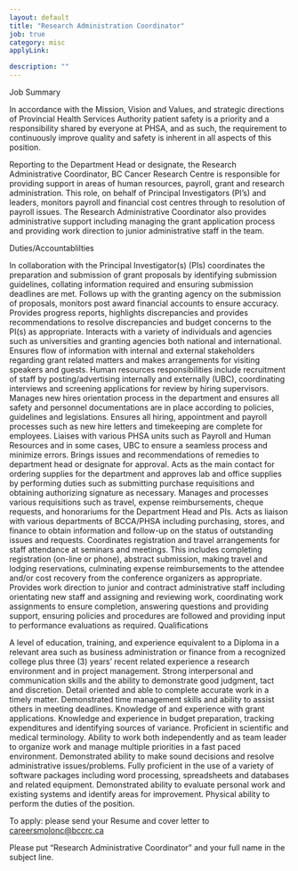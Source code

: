 ```yaml
---
layout: default
title: "Research Administration Coordinator"
job: true
category: misc
applyLink:

description: ""
---
```

Job Summary

In accordance with the Mission, Vision and Values, and strategic directions of Provincial Health Services Authority patient safety is a priority and a responsibility shared by everyone at PHSA, and as such, the requirement to continuously improve quality and safety is inherent in all aspects of this position.

Reporting to the Department Head or designate, the Research Administrative Coordinator, BC Cancer Research Centre is responsible for providing support in areas of human resources, payroll, grant and research administration. This role, on behalf of Principal Investigators (PI’s) and leaders, monitors payroll and financial cost centres through to resolution of payroll issues. The Research Administrative Coordinator also provides administrative support including managing the grant application process and providing work direction to junior administrative staff in the team.

Duties/Accountablilties

In collaboration with the Principal Investigator(s) (PIs) coordinates the preparation and submission of grant proposals by identifying submission guidelines, collating information required and ensuring submission deadlines are met. Follows up with the granting agency on the submission of proposals, monitors post award financial accounts to ensure accuracy. Provides progress reports, highlights discrepancies and provides recommendations to resolve discrepancies and budget concerns to the PI(s) as appropriate.
Interacts with a variety of individuals and agencies such as universities and granting agencies both national and international.  Ensures flow of information with internal and external stakeholders regarding grant related matters and makes arrangements for visiting speakers and guests.
Human resources responsibilities include recruitment of staff by posting/advertising internally and externally (UBC), coordinating interviews and screening applications for review by hiring supervisors. Manages new hires orientation process in the department and ensures all safety and personnel documentations are in place according to policies, guidelines and legislations.
Ensures all hiring, appointment and payroll processes such as new hire letters and timekeeping are complete for employees. Liaises with various PHSA units such as Payroll and Human Resources and in some cases, UBC to ensure a seamless process and minimize errors. Brings issues and recommendations of remedies to department head or designate for approval. 
Acts as the main contact for ordering supplies for the department and approves lab and office supplies by performing duties such as submitting purchase requisitions and obtaining authorizing signature as necessary. Manages and processes various requisitions such as travel, expense reimbursements, cheque requests, and honorariums for the Department Head and PIs. Acts as liaison with various departments of BCCA/PHSA including purchasing, stores, and finance to obtain information and follow-up on the status of outstanding issues and requests.
Coordinates registration and travel arrangements for staff attendance at seminars and meetings. This includes completing registration (on-line or phone), abstract submission, making travel and lodging reservations, culminating expense reimbursements to the attendee and/or cost recovery from the conference organizers as appropriate.
Provides work direction to junior and contract administrative staff including orientating new staff and assigning and reviewing work, coordinating work assignments to ensure completion, answering questions and providing support, ensuring policies and procedures are followed and providing input to performance evaluations as required.
Qualifications

A level of education, training, and experience equivalent to a Diploma in a relevant area such as business administration or finance from a recognized college plus three (3) years’ recent related experience a research environment and in project management.
Strong interpersonal and communication skills and the ability to demonstrate good judgment, tact and discretion. Detail oriented and able to complete accurate work in a timely matter. Demonstrated time management skills and ability to assist others in meeting deadlines.  Knowledge of and experience with grant applications.  Knowledge and experience in budget preparation, tracking expenditures and identifying sources of variance. Proficient in scientific and medical terminology.  Ability to work both independently and as team leader to organize work and manage multiple priorities in a fast paced environment. Demonstrated ability to make sound decisions and resolve administrative issues/problems. Fully proficient in the use of a variety of software packages including word processing, spreadsheets and databases and related equipment. Demonstrated ability to evaluate personal work and existing systems and identify areas for improvement. Physical ability to perform the duties of the position.

To apply: please send your Resume and cover letter to careersmolonc@bccrc.ca

Please put “Research Administrative Coordinator” and your full name in the subject line.